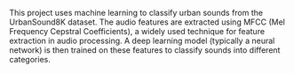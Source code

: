 This project uses machine learning to classify urban sounds from the UrbanSound8K dataset. The audio features are extracted using MFCC (Mel Frequency Cepstral Coefficients), a widely used technique for feature extraction in audio processing. A deep learning model (typically a neural network) is then trained on these features to classify sounds into different categories.
